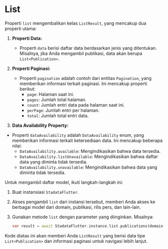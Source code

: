 # List

Properti `list` mengembalikan kelas `ListResult`, yang mencakup dua properti utama:

1. **Properti Data:**

   - Properti `data` berisi daftar data berdasarkan jenis yang ditentukan. Misalnya, jika Anda mengambil publikasi, data akan berupa `List<Publication>`.

2. **Properti Paginasi:**

   - Properti `pagination` adalah contoh dari entitas `Pagination`, yang memberikan informasi terkait paginasi. Ini mencakup properti berikut:
     - `page`: Halaman saat ini.
     - `pages`: Jumlah total halaman.
     - `count`: Jumlah entri data pada halaman saat ini.
     - `perPage`: Jumlah entri per halaman.
     - `total`: Jumlah total entri data.

3. **Data Availability Property:**

- Properti `dataAvailability` adalah `DataAvailability` enum, yang memberikan informasi terkait ketersediaan data. Ini mencakup beberapa nilai:
  - `DataAvailability.available`: Mengindikasikan bahwa data tersedia.
  - `DataAvailability.listUnavailable`: Mengindikasikan bahwa daftar data yang diminta tidak tersedia.
  - `DataAvailability.unavailable`: Mengindikasikan bahwa data yang diminta tidak tersedia.

Untuk mengambil daftar model, ikuti langkah-langkah ini:

1. Buat instansiasi `StadataFlutter`.

2. Akses pengambil `list` dari instansi tersebut, memberi Anda akses ke berbagai model dari domain, publikasi, rilis pers, dan lain-lain.

3. Gunakan metode `list` dengan parameter yang diinginkan. Misalnya:

   ```dart
   var result = await StadataFlutter.instance.list.publications(domain: '7200');
   ```

Kode diatas ini akan memberi Anda `ListResult` yang berisi data tipe `List<Publication>` dan informasi paginasi untuk navigasi lebih lanjut.
